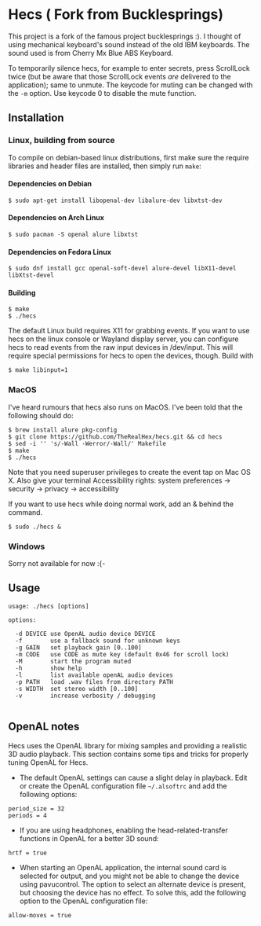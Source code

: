 Hecs ( Fork from Bucklesprings)
=====================================

This project is a fork of the famous project bucklesprings :). I thought of using mechanical
keyboard's sound instead of the old IBM keyboards. The sound used is from Cherry Mx Blue ABS Keyboard.

To temporarily silence hecs, for example to enter secrets, press
ScrollLock twice (but be aware that those ScrollLock events _are_ delivered to
the application); same to unmute. The keycode for muting can be changed with
the `-m` option. Use keycode 0 to disable the mute function.

Installation
------------

### Linux, building from source

To compile on debian-based linux distributions, first make sure the require
libraries and header files are installed, then simply run `make`:

#### Dependencies on Debian
```
$ sudo apt-get install libopenal-dev libalure-dev libxtst-dev
```

#### Dependencies on Arch Linux
```
$ sudo pacman -S openal alure libxtst
```

#### Dependencies on Fedora Linux
```
$ sudo dnf install gcc openal-soft-devel alure-devel libX11-devel libXtst-devel
```

#### Building
```
$ make
$ ./hecs
```

The default Linux build requires X11 for grabbing events. If you want to use
hecs on the linux console or Wayland display server, you can configure
hecs to read events from the raw input devices in /dev/input. This will
require special permissions for hecs to open the devices, though. Build with

```
$ make libinput=1
```

### MacOS

I've heard rumours that hecs also runs on MacOS. I've been told that
the following should do:

```
$ brew install alure pkg-config
$ git clone https://github.com/TheRealHex/hecs.git && cd hecs
$ sed -i '' 's/-Wall -Werror/-Wall/' Makefile
$ make
$ ./hecs
```

Note that you need superuser privileges to create the event tap on Mac OS X.
Also give your terminal Accessibility rights: system preferences -> security -> privacy -> accessibility

If you want to use hecs while doing normal work, add an & behind the command.
```
$ sudo ./hecs &
```

### Windows
Sorry not available for now :{-

Usage
-----

````
usage: ./hecs [options]

options:

  -d DEVICE use OpenAL audio device DEVICE
  -f        use a fallback sound for unknown keys
  -g GAIN   set playback gain [0..100]
  -m CODE   use CODE as mute key (default 0x46 for scroll lock)
  -M        start the program muted
  -h        show help
  -l        list available openAL audio devices
  -p PATH   load .wav files from directory PATH
  -s WIDTH  set stereo width [0..100]
  -v        increase verbosity / debugging
  
````

OpenAL notes
------------
Hecs uses the OpenAL library for mixing samples and providing a
realistic 3D audio playback. This section contains some tips and tricks for
properly tuning OpenAL for Hecs.

* The default OpenAL settings can cause a slight delay in playback. Edit or create
  the OpenAL configuration file `~/.alsoftrc` and add the following options:

 ````
 period_size = 32
 periods = 4
 ````

* If you are using headphones, enabling the head-related-transfer functions in OpenAL
  for a better 3D sound:

 ````
 hrtf = true
 ````

* When starting an OpenAL application, the internal sound card is selected for output,
  and you might not be able to change the device using pavucontrol. The option to select
  an alternate device is present, but choosing the device has no effect. To solve this,
  add the following option to the OpenAL configuration file:

 ````
 allow-moves = true
 ````
